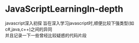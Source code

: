 # JavaScriptLearningIn-depth
javascript深入初探
旨在深入学习javascript时,顺便比较下强类型(如c#,java,c++)之间的异同
<br>并且记录一下一些曾经比较疑惑的代码片段
